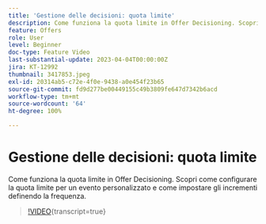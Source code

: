 ```yaml
---
title: 'Gestione delle decisioni: quota limite'
description: Come funziona la quota limite in Offer Decisioning. Scopri come configurare la quota limite per un evento personalizzato e come impostare gli incrementi definendo la frequenza.
feature: Offers
role: User
level: Beginner
doc-type: Feature Video
last-substantial-update: 2023-04-04T00:00:00Z
jira: KT-12992
thumbnail: 3417853.jpeg
exl-id: 20314ab5-c72e-4f0e-9438-a0e454f23b65
source-git-commit: fd9d277be00449155c49b3809fe647d7342b6acd
workflow-type: tm+mt
source-wordcount: '64'
ht-degree: 100%

---
```


# Gestione delle decisioni: quota limite

Come funziona la quota limite in Offer Decisioning. Scopri come configurare la quota limite per un evento personalizzato e come impostare gli incrementi definendo la frequenza.

>[!VIDEO](https://video.tv.adobe.com/v/3417853/?quality=12&learn=on){transcript=true}

